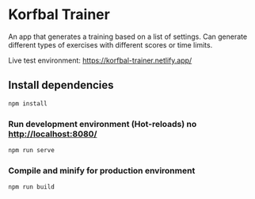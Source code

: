# Korfbal Trainer

An app that generates a training based on a list of settings.
Can generate different types of exercises with different scores or time limits.

Live test environment: <https://korfbal-trainer.netlify.app/>

## Install dependencies

```bash
npm install
```

### Run development environment (Hot-reloads) no <http://localhost:8080/>

```bash
npm run serve
```

### Compile and minify for production environment

```bash
npm run build
```
